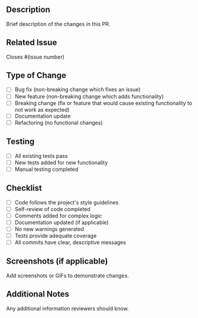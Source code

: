## Description
Brief description of the changes in this PR.

## Related Issue
Closes #(issue number)

## Type of Change
- [ ] Bug fix (non-breaking change which fixes an issue)
- [ ] New feature (non-breaking change which adds functionality)
- [ ] Breaking change (fix or feature that would cause existing functionality to not work as expected)
- [ ] Documentation update
- [ ] Refactoring (no functional changes)

## Testing
- [ ] All existing tests pass
- [ ] New tests added for new functionality
- [ ] Manual testing completed

## Checklist
- [ ] Code follows the project's style guidelines
- [ ] Self-review of code completed
- [ ] Comments added for complex logic
- [ ] Documentation updated (if applicable)
- [ ] No new warnings generated
- [ ] Tests provide adequate coverage
- [ ] All commits have clear, descriptive messages

## Screenshots (if applicable)
Add screenshots or GIFs to demonstrate changes.

## Additional Notes
Any additional information reviewers should know.
